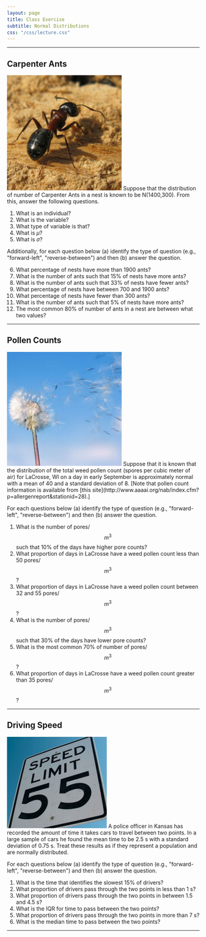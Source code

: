 ```yaml
---
layout: page
title: Class Exercise
subtitle: Normal Distributions
css: "/css/lecture.css"
---
```


----

## Carpenter Ants
<img src="../zimgs/carpenterant.jpg" alt="Carpenter Ant" class="img-right">
Suppose that the distribution of number of Carpenter Ants in a nest is known to be N(1400,300).  From this, answer the following questions.

1. What is an individual?
1. What is the variable?
1. What type of variable is that?
1. What is $\mu$?
1. What is $\sigma$?

Additionally, for each question below (a) identify the type of question (e.g., "forward-left", "reverse-between") and then (b) answer the question.

6. What percentage of nests have more than 1900 ants?
1. What is the number of ants such that 15% of nests have more ants?
1. What is the number of ants such that 33% of nests have fewer ants?
1. What percentage of nests have between 700 and 1900 ants?
1. What percentage of nests have fewer than 300 ants?
1. What is the number of ants such that 5% of nests have more ants?
1. The most common 80% of number of ants in a nest are between what two values?

----

## Pollen Counts
<img src="../zimgs/pollen.jpg" alt="Pollen" class="img-right">
Suppose that it is known that the distribution of the total weed pollen count (spores per cubic meter of air) for LaCrosse, WI on a day in early September is approximately normal with a mean of 40 and a standard deviation of 8.  [Note that pollen count information is available from [this site](http://www.aaaai.org/nab/index.cfm?p=allergenreport&stationid=28).]

For each questions below (a) identify the type of question (e.g., "forward-left", "reverse-between") and then (b) answer the question.

1. What is the number of pores/$$m^{3}$$ such that 10% of the days have higher pore counts?
1. What proportion of days in LaCrosse have a weed pollen count less than 50 pores/$$m^{3}$$?
1. What proportion of days in LaCrosse have a weed pollen count between 32 and 55 pores/$$m^{3}$$?
1. What is the number of pores/$$m^{3}$$ such that 30% of the days have lower pore counts?
1. What is the most common 70% of number of pores/$$m^{3}$$?
1. What proportion of days in LaCrosse have a weed pollen count greater than 35 pores/$$m^{3}$$?

----

## Driving Speed
<img src="../zimgs/speedlimit.jpg" alt="Speed Limit" class="img-right">
A police officer in Kansas has recorded the amount of time it takes cars to travel between two points.  In a large sample of cars he found the mean time to be 2.5 s with a standard deviation of 0.75 s.  Treat these results as if they represent a population and are normally distributed.

For each questions below (a) identify the type of question (e.g., "forward-left", "reverse-between") and then (b) answer the question.

1. What is the time that identifies the slowest 15% of drivers?
1. What proportion of drivers pass through the two points in less than 1 s?
1. What proportion of drivers pass through the two points in between 1.5 and 4.5 s?
1. What is the IQR for time to pass between the two points?
1. What proportion of drivers pass through the two points in more than 7 s?
1. What is the median time to pass between the two points?

----
